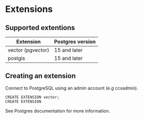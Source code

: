 # Extensions
## Supported extentions
| Extension       | Postgres version |
| ------------- |-------------|
| vector (pgvector) | 15 and later |
| postgis | 15 and later |

## Creating an extension
Connect to PostgreSQL using an admin account (e.g ccxadmin).
```
CREATE EXTENSION vector;
CREATE EXTENSION
```
See Postgres documentation for more information.
